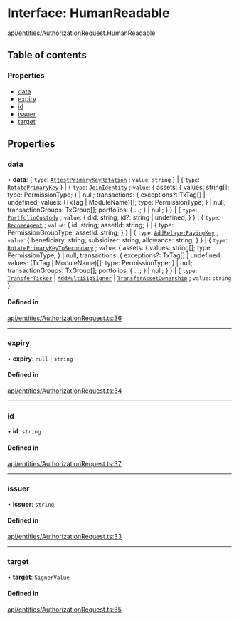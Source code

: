 # Interface: HumanReadable

[api/entities/AuthorizationRequest](../wiki/api.entities.AuthorizationRequest).HumanReadable

## Table of contents

### Properties

- [data](../wiki/api.entities.AuthorizationRequest.HumanReadable#data)
- [expiry](../wiki/api.entities.AuthorizationRequest.HumanReadable#expiry)
- [id](../wiki/api.entities.AuthorizationRequest.HumanReadable#id)
- [issuer](../wiki/api.entities.AuthorizationRequest.HumanReadable#issuer)
- [target](../wiki/api.entities.AuthorizationRequest.HumanReadable#target)

## Properties

### data

• **data**: \{ `type`: [`AttestPrimaryKeyRotation`](../wiki/api.entities.types.AuthorizationType#attestprimarykeyrotation) ; `value`: `string`  } \| \{ `type`: [`RotatePrimaryKey`](../wiki/api.entities.types.AuthorizationType#rotateprimarykey)  } \| \{ `type`: [`JoinIdentity`](../wiki/api.entities.types.AuthorizationType#joinidentity) ; `value`: \{ assets: \{ values: string[]; type: PermissionType; } \| null; transactions: \{ exceptions?: TxTag[] \| undefined; values: (TxTag \| ModuleName)[]; type: PermissionType; } \| null; transactionGroups: TxGroup[]; portfolios: \{ ...; } \| null; }  } \| \{ `type`: [`PortfolioCustody`](../wiki/api.entities.types.AuthorizationType#portfoliocustody) ; `value`: \{ did: string; id?: string \| undefined; }  } \| \{ `type`: [`BecomeAgent`](../wiki/api.entities.types.AuthorizationType#becomeagent) ; `value`: \{ id: string; assetId: string; } \| \{ type: PermissionGroupType; assetId: string; }  } \| \{ `type`: [`AddRelayerPayingKey`](../wiki/api.entities.types.AuthorizationType#addrelayerpayingkey) ; `value`: \{ beneficiary: string; subsidizer: string; allowance: string; }  } \| \{ `type`: [`RotatePrimaryKeyToSecondary`](../wiki/api.entities.types.AuthorizationType#rotateprimarykeytosecondary) ; `value`: \{ assets: \{ values: string[]; type: PermissionType; } \| null; transactions: \{ exceptions?: TxTag[] \| undefined; values: (TxTag \| ModuleName)[]; type: PermissionType; } \| null; transactionGroups: TxGroup[]; portfolios: \{ ...; } \| null; }  } \| \{ `type`: [`TransferTicker`](../wiki/api.entities.types.AuthorizationType#transferticker) \| [`AddMultiSigSigner`](../wiki/api.entities.types.AuthorizationType#addmultisigsigner) \| [`TransferAssetOwnership`](../wiki/api.entities.types.AuthorizationType#transferassetownership) ; `value`: `string`  }

#### Defined in

[api/entities/AuthorizationRequest.ts:36](https://github.com/PolymeshAssociation/polymesh-sdk/blob/f8a937f04/src/api/entities/AuthorizationRequest.ts#L36)

___

### expiry

• **expiry**: ``null`` \| `string`

#### Defined in

[api/entities/AuthorizationRequest.ts:34](https://github.com/PolymeshAssociation/polymesh-sdk/blob/f8a937f04/src/api/entities/AuthorizationRequest.ts#L34)

___

### id

• **id**: `string`

#### Defined in

[api/entities/AuthorizationRequest.ts:37](https://github.com/PolymeshAssociation/polymesh-sdk/blob/f8a937f04/src/api/entities/AuthorizationRequest.ts#L37)

___

### issuer

• **issuer**: `string`

#### Defined in

[api/entities/AuthorizationRequest.ts:33](https://github.com/PolymeshAssociation/polymesh-sdk/blob/f8a937f04/src/api/entities/AuthorizationRequest.ts#L33)

___

### target

• **target**: [`SignerValue`](../wiki/api.entities.types.SignerValue)

#### Defined in

[api/entities/AuthorizationRequest.ts:35](https://github.com/PolymeshAssociation/polymesh-sdk/blob/f8a937f04/src/api/entities/AuthorizationRequest.ts#L35)
